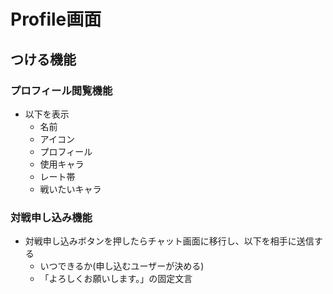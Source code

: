 # Profile画面

## つける機能

### プロフィール閲覧機能

- 以下を表示
  - 名前
  - アイコン
  - プロフィール
  - 使用キャラ
  - レート帯
  - 戦いたいキャラ

### 対戦申し込み機能

- 対戦申し込みボタンを押したらチャット画面に移行し、以下を相手に送信する
  - いつできるか(申し込むユーザーが決める)
  - 「よろしくお願いします。」の固定文言
